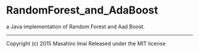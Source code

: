 # RandomForest_and_AdaBoost

a Java implementation of Random Forest and Aad Boost.

---

Copyright (c) 2015 Masahiro Imai
Released under the MIT license
